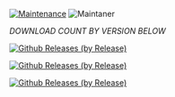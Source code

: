 [![Maintenance](https://img.shields.io/badge/Maintained%3F-yes-green.svg)](https://GitHub.com/Naereen/StrapDown.js/graphs/commit-activity)   ![Maintaner](https://img.shields.io/badge/maintainer-ChilledCryo-blue)

*DOWNLOAD COUNT BY VERSION BELOW*

[![Github Releases (by Release)](https://img.shields.io/github/downloads/HyconOS-Releases/OnePlus5-cheeseburger/v2.0/total.svg)](https://GitHub.com/OnePlus5-cheeseburger/releases)


[![Github Releases (by Release)](https://img.shields.io/github/downloads/HyconOS-Releases/OnePlus5-cheeseburger/v1.5/total.svg)](https://GitHub.com/OnePlus5-cheeseburger/releases)


[![Github Releases (by Release)](https://img.shields.io/github/downloads/HyconOS-Releases/OnePlus5-cheeseburger/v1.0/total.svg)](https://GitHub.com/OnePlus5-cheeseburger/releases)

